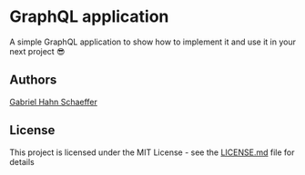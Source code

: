 # GraphQL application

A simple GraphQL application to show how to implement it and use it in your next project :sunglasses:

## Authors

[Gabriel Hahn Schaeffer](https://github.com/gabriel-hahn/)

## License

This project is licensed under the MIT License - see the [LICENSE.md](LICENSE) file for details
